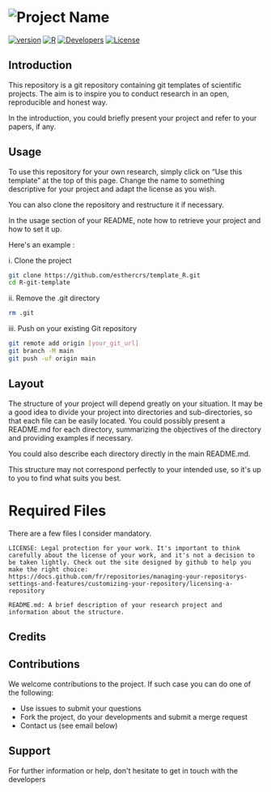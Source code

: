 # ![Project Name](assets/logo.png)

[![version](https://img.shields.io/badge/version-beta-red?labelColor=000000)]()
[![R](https://img.shields.io/badge/R-%E2%89%A54.4.2-23aa62.svg?labelColor=000000)]()
[![Developers](https://img.shields.io/badge/Developers-yourName-yellow?labelColor=000000)]()
[![License](https://img.shields.io/badge/License-MIT-blue?labelColor=000000)](./LICENSE)

## Introduction

This repository is a git repository containing git templates of scientific projects. The aim is to inspire you to conduct research in an open, reproducible and honest way.

In the introduction, you could briefly present your project and refer to your papers, if any.

## Usage

To use this repository for your own research, simply click on “Use this template” at the top of this page. Change the name to something descriptive for your project and adapt the license as you wish.

You can also clone the repository and restructure it if necessary. 

In the usage section of your README, note how to retrieve your project and how to set it up.

Here's an example :

i. Clone the project

```bash
git clone https://github.com/esthercrs/template_R.git
cd R-git-template
```

ii. Remove the .git directory

```bash
rm .git
```

iii. Push on your existing Git repository 

```bash
git remote add origin [your_git_url]
git branch -M main
git push -uf origin main
```
## Layout

The structure of your project will depend greatly on your situation. It may be a good idea to divide your project into directories and sub-directories, so that each file can be easily located.  You could possibly present a README.md for each directory, summarizing the objectives of the directory and providing examples if necessary. 

You could also describe each directory directly in the main README.md. 

This structure may not correspond perfectly to your intended use, so it's up to you to find what suits you best. 

# Required Files

There are a few files I consider mandatory.

    LICENSE: Legal protection for your work. It's important to think carefully about the license of your work, and it's not a decision to be taken lightly. Check out the site designed by github to help you make the right choice: https://docs.github.com/fr/repositories/managing-your-repositorys-settings-and-features/customizing-your-repository/licensing-a-repository 

    README.md: A brief description of your research project and information about the structure.


## Credits


## Contributions

We welcome contributions to the project. If such case you can do one of the following:
* Use issues to submit your questions 
* Fork the project, do your developments and submit a merge request
* Contact us (see email below) 

## Support

For further information or help, don't hesitate to get in touch with the developers
